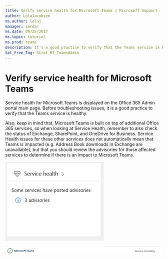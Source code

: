 ```yaml
---
title: Verify service health for Microsoft Teams | Microsoft Support
author: LolaJacobsen
ms.author: lolaj
manager: serdar
ms.date: 09/25/2017
ms.topic: tutorial
ms.prod: teams
description: It's a good practice to verify that the Teams service is healthy as well as other Office 365 components such as Exchange, SharePoint, and OneDrive for Business.
Set_Free_Tag: Strat_MT_TeamsAdmin
---
```


Verify service health for Microsoft Teams
===========================================

Service health for Microsoft Teams is displayed on the Office 365 Admin portal main page. Before troubleshooting issues, it is a good practice to verify that the Teams service is healthy.

Also, keep in mind that, Microsoft Teams is built on top of additional Office 365 services, so when looking at Service Health, remember to also check the status of Exchange, SharePoint, and OneDrive for Business. Service Health issues for these other services does not automatically mean that Teams is impacted (e.g. Address Book downloads in Exchange are unavailable), but that you should review the advisories for those affected services to determine if there is an impact to Microsoft Teams.

![](media/Verify_service_health_for_Microsoft_Teams_image1.png)

![](media/Verify_service_health_for_Microsoft_Teams_image2.png)
